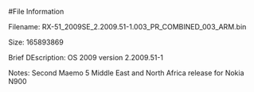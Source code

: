 #File Information

Filename: RX-51_2009SE_2.2009.51-1.003_PR_COMBINED_003_ARM.bin

Size: 165893869

Brief DEscription: OS 2009 version 2.2009.51-1

Notes: Second Maemo 5 Middle East and North Africa release for Nokia N900

